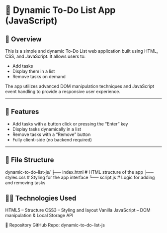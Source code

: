 # 📝 Dynamic To-Do List App (JavaScript)

## 📌 Overview

This is a simple and dynamic To-Do List web application built using HTML, CSS, and JavaScript. It allows users to:

- Add tasks
- Display them in a list
- Remove tasks on demand

The app utilizes advanced DOM manipulation techniques and JavaScript event handling to provide a responsive user experience.

---

## 🚀 Features

- Add tasks with a button click or pressing the “Enter” key
- Display tasks dynamically in a list
- Remove tasks with a “Remove” button
- Fully client-side (no backend required)

---

## 📁 File Structure
dynamic-to-do-list-js/
├── index.html       # HTML structure of the app
├── styles.css       # Styling for the app interface
└── script.js        # Logic for adding and removing tasks



## 🧑‍💻 Technologies Used

HTML5 – Structure
CSS3 – Styling and layout
Vanilla JavaScript – DOM manipulation & Local Storage API


📌 Repository
GitHub Repo: dynamic-to-do-list-js


